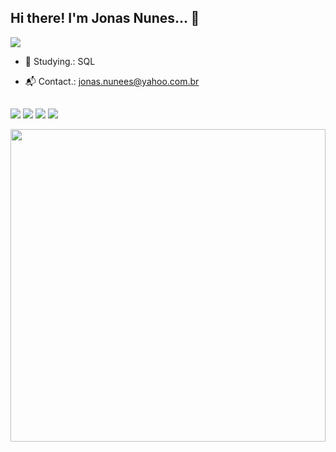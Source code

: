 ## Hi there! I'm Jonas Nunes... 👋
<a href="https://github.com/jonasnunes" target="_blank"><img src="https://img.shields.io/badge/GitHub-Jonas%20Nunes-brightgreen"></a>

- 📗 Studying.: SQL
- 📬 Contact.: jonas.nunees@yahoo.com.br

  ##
  
<a href="https://www.linkedin.com/in/jonasnunees" target="_blank"><img src="https://img.shields.io/badge/-LinkedIn-%230077B5?style=for-the-badge&logo=linkedin&logoColor=white" target="_blank"></a> 
<a href="https://instagram.com/jonasnunesjj" target="_blank"><img src="https://img.shields.io/badge/-Instagram-%23E4405F?style=for-the-badge&logo=instagram&logoColor=white" target="_blank"></a>
<a href="https://www.facebook.com/jonas.nunes.56" target="_blank"><img src="https://img.shields.io/badge/Facebook-1877F2?style=for-the-badge&logo=facebook&logoColor=white" target="_blank"></a>
<a href="https://www.twitter.com/jonas_nunees" target="blank"><img src="https://img.shields.io/badge/Twitter-1DA1F2?style=for-the-badge&logo=twitter&logoColor=white" target="_blank"></a>

<img src="https://media0.giphy.com/media/k81NasbqkKA5HSyJxN/giphy.gif?cid=ecf05e4708te94gxxk65no4ui3yma8g448rnhewemp5xqfix&rid=giphy.gif&ct=g"
     height="500em"
     width="100%">
